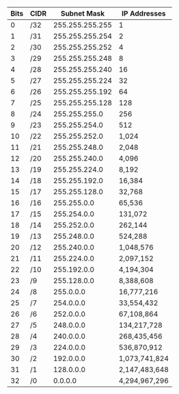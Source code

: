 | Bits | CIDR  | Subnet Mask     | IP Addresses  |
|------|-------|-----------------|---------------|
| 0    | /32   | 255.255.255.255 | 1             |
| 1    | /31   | 255.255.255.254 | 2             |
| 2    | /30   | 255.255.255.252 | 4             |
| 3    | /29   | 255.255.255.248 | 8             |
| 4    | /28   | 255.255.255.240 | 16            |
| 5    | /27   | 255.255.255.224 | 32            |
| 6    | /26   | 255.255.255.192 | 64            |
| 7    | /25   | 255.255.255.128 | 128           |
| 8    | /24   | 255.255.255.0   | 256           |
| 9    | /23   | 255.255.254.0   | 512           |
| 10   | /22   | 255.255.252.0   | 1,024         |
| 11   | /21   | 255.255.248.0   | 2,048         |
| 12   | /20   | 255.255.240.0   | 4,096         |
| 13   | /19   | 255.255.224.0   | 8,192         |
| 14   | /18   | 255.255.192.0   | 16,384        |
| 15   | /17   | 255.255.128.0   | 32,768        |
| 16   | /16   | 255.255.0.0     | 65,536        |
| 17   | /15   | 255.254.0.0     | 131,072       |
| 18   | /14   | 255.252.0.0     | 262,144       |
| 19   | /13   | 255.248.0.0     | 524,288       |
| 20   | /12   | 255.240.0.0     | 1,048,576     |
| 21   | /11   | 255.224.0.0     | 2,097,152     |
| 22   | /10   | 255.192.0.0     | 4,194,304     |
| 23   | /9    | 255.128.0.0     | 8,388,608     |
| 24   | /8    | 255.0.0.0       | 16,777,216    |
| 25   | /7    | 254.0.0.0       | 33,554,432    |
| 26   | /6    | 252.0.0.0       | 67,108,864    |
| 27   | /5    | 248.0.0.0       | 134,217,728   |
| 28   | /4    | 240.0.0.0       | 268,435,456   |
| 29   | /3    | 224.0.0.0       | 536,870,912   |
| 30   | /2    | 192.0.0.0       | 1,073,741,824 |
| 31   | /1    | 128.0.0.0       | 2,147,483,648 |
| 32   | /0    | 0.0.0.0         | 4,294,967,296 |
